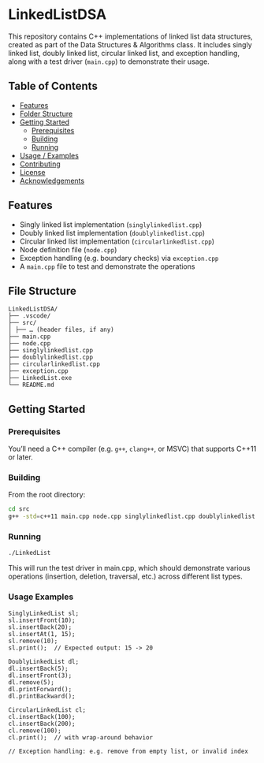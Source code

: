 # LinkedListDSA

This repository contains C++ implementations of linked list data structures, created as part of the Data Structures & Algorithms class. It includes singly linked list, doubly linked list, circular linked list, and exception handling, along with a test driver (`main.cpp`) to demonstrate their usage.

## Table of Contents

- [Features](#features)  
- [Folder Structure](#folder-structure)  
- [Getting Started](#getting-started)  
  - [Prerequisites](#prerequisites)  
  - [Building](#building)  
  - [Running](#running)  
- [Usage / Examples](#usage--examples)  
- [Contributing](#contributing)  
- [License](#license)  
- [Acknowledgements](#acknowledgements)

## Features

- Singly linked list implementation (`singlylinkedlist.cpp`)  
- Doubly linked list implementation (`doublylinkedlist.cpp`)  
- Circular linked list implementation (`circularlinkedlist.cpp`)  
- Node definition file (`node.cpp`)  
- Exception handling (e.g. boundary checks) via `exception.cpp`  
- A `main.cpp` file to test and demonstrate the operations  

## File Structure
```
LinkedListDSA/
├── .vscode/
├── src/
│ ├── … (header files, if any)
├── main.cpp
├── node.cpp
├── singlylinkedlist.cpp
├── doublylinkedlist.cpp
├── circularlinkedlist.cpp
├── exception.cpp
├── LinkedList.exe
└── README.md
```
## Getting Started

### Prerequisites

You’ll need a C++ compiler (e.g. `g++`, `clang++`, or MSVC) that supports C++11 or later.

### Building

From the root directory:

```bash
cd src
g++ -std=c++11 main.cpp node.cpp singlylinkedlist.cpp doublylinkedlist.cpp circularlinkedlist.cpp exception.cpp -o LinkedList
```

### Running

```bash
./LinkedList
```

This will run the test driver in main.cpp, which should demonstrate various operations (insertion, deletion, traversal, etc.) across different list types.

### Usage Examples

```
SinglyLinkedList sl;
sl.insertFront(10);
sl.insertBack(20);
sl.insertAt(1, 15);
sl.remove(10);
sl.print();  // Expected output: 15 -> 20

DoublyLinkedList dl;
dl.insertBack(5);
dl.insertFront(3);
dl.remove(5);
dl.printForward();
dl.printBackward();

CircularLinkedList cl;
cl.insertBack(100);
cl.insertBack(200);
cl.remove(100);
cl.print();  // with wrap-around behavior

// Exception handling: e.g. remove from empty list, or invalid index
```

